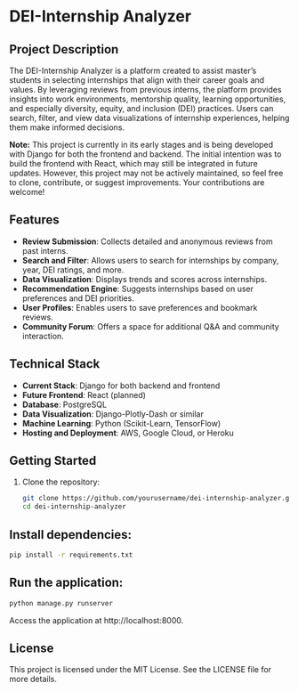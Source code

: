 # DEI-Internship Analyzer

## Project Description
The DEI-Internship Analyzer is a platform created to assist master’s students in selecting internships that align with their career goals and values. By leveraging reviews from previous interns, the platform provides insights into work environments, mentorship quality, learning opportunities, and especially diversity, equity, and inclusion (DEI) practices. Users can search, filter, and view data visualizations of internship experiences, helping them make informed decisions.

**Note:** This project is currently in its early stages and is being developed with Django for both the frontend and backend. The initial intention was to build the frontend with React, which may still be integrated in future updates. However, this project may not be actively maintained, so feel free to clone, contribute, or suggest improvements. Your contributions are welcome!

## Features
- **Review Submission**: Collects detailed and anonymous reviews from past interns.
- **Search and Filter**: Allows users to search for internships by company, year, DEI ratings, and more.
- **Data Visualization**: Displays trends and scores across internships.
- **Recommendation Engine**: Suggests internships based on user preferences and DEI priorities.
- **User Profiles**: Enables users to save preferences and bookmark reviews.
- **Community Forum**: Offers a space for additional Q&A and community interaction.

## Technical Stack
- **Current Stack**: Django for both backend and frontend
- **Future Frontend**: React (planned)
- **Database**: PostgreSQL
- **Data Visualization**: Django-Plotly-Dash or similar
- **Machine Learning**: Python (Scikit-Learn, TensorFlow)
- **Hosting and Deployment**: AWS, Google Cloud, or Heroku

## Getting Started
1. Clone the repository:  
   ```bash
   git clone https://github.com/yourusername/dei-internship-analyzer.git
   cd dei-internship-analyzer
      ```

## Install dependencies:
   ```bash
pip install -r requirements.txt
   ```

## Run the application:

```bash
python manage.py runserver
   ```
Access the application at http://localhost:8000.
## License
This project is licensed under the MIT License. See the LICENSE file for more details.


